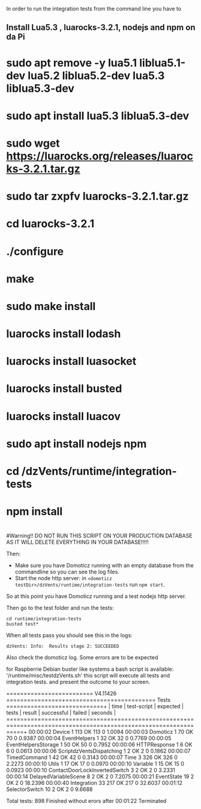 In order to run the integration tests from the command line you have to


## Install Lua5.3 , luarocks-3.2.1, nodejs and npm on da Pi 

# sudo apt remove -y lua5.1 liblua5.1-dev lua5.2 liblua5.2-dev lua5.3 liblua5.3-dev 
# sudo apt install lua5.3 liblua5.3-dev 

# sudo wget https://luarocks.org/releases/luarocks-3.2.1.tar.gz
# sudo tar zxpfv luarocks-3.2.1.tar.gz
# cd luarocks-3.2.1
# ./configure
# make 
# sudo make install

# luarocks install lodash
# luarocks install luasocket
# luarocks install busted
# luarocks install luacov

# sudo apt install nodejs npm

# cd <domoticz testDir>/dzVents/runtime/integration-tests
# npm install
#

#Warning!!
DO NOT RUN THIS SCRIPT ON YOUR PRODUCTION DATABASE AS IT WILL DELETE EVERYTHING IN YOUR DATABASE!!!!!

Then:
 * Make sure you have Domoticz running with an empty database from the commandline so you can see the log files.
 * Start the node http server: in `<domoticz testDir>/dzVents/runtime/integration-tests` run `npm start`.

 So at this point you have Domoticz running and a test nodejs http server.


Then go to the test folder and run the tests:

```
cd runtime/integration-tests
busted test*
```

When all tests pass you should see this in the logs:
```
dzVents: Info:  Results stage 2: SUCCEEDED
```
Also check the domoticz log. Some errors are to be expected

for Raspberrie Debian buster like systems a bash script is available: '/runtime/misc/testdzVents.sh' this script will execute all tests and integration tests. and
present the outcome to your screen.

========================= V4.11426 ================+========================== Tests ============================+
| time |           test-script                     | expected | tests | result | successful | failed |  seconds  |
===================================================+=============================================================+
00:00:02  Device                                        1        113      OK            113         0      1.0094
00:00:03  Domoticz                                      1         70      OK             70         0      0.9387
00:00:04  EventHelpers                                  1         32      OK             32         0      0.7769
00:00:05  EventHelpersStorage                           1         50      OK             50         0      0.7952
00:00:06  HTTPResponse                                  1          6      OK              6         0      0.0613
00:00:06  ScriptdzVentsDispatching                      1          2      OK              2         0      0.1862
00:00:07  TimedCommand                                  1         42      OK             42         0      0.3143
00:00:07  Time                                          3        326      OK            326         0      2.2273
00:00:10  Utils                                         1         17      OK             17         0      0.0970
00:00:10  Variable                                      1         15      OK             15         0      0.0923
00:00:10  ContactDoorLockInvertedSwitch                 3          2      OK              2         0      3.2331
00:00:14  DelayedVariableScene                          8          2      OK              2         0      7.2075
00:00:21  EventState                                   19          2      OK              2         0     18.2396
00:00:40  Integration                                  33        217      OK            217         0     32.6037
00:01:12  SelectorSwitch                               10          2      OK              2         0      9.6688


Total tests: 898
Finished without erors after 00:01:22
Terminated



 